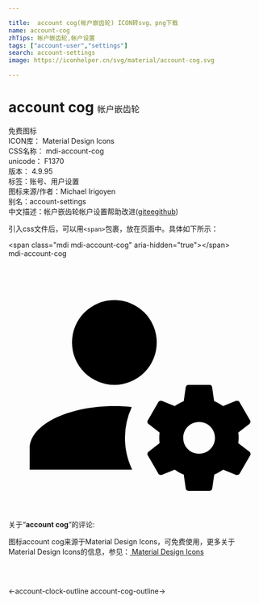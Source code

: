 ```yaml
---

title:  account cog(帐户嵌齿轮) ICON转svg、png下载
name: account-cog
zhTips: 帐户嵌齿轮,帐户设置
tags: ["account-user","settings"]
search: account-settings
image: https://iconhelper.cn/svg/material/account-cog.svg

---
```


# account cog  <small style="font-size: 60%;font-weight: 100">帐户嵌齿轮</small>


<div class="detail-page">
<p>
<span><span class="badge-success badge">免费图标</span> </span>
<br/>
<span>
ICON库：
<span class="badge-secondary badge">Material Design Icons</span> 
</span>
<br/>
<span>
CSS名称：
<span class="badge-secondary badge">mdi-account-cog</span> 
</span>
<br/>
<span>
unicode：
<span class="badge-secondary badge">F1370</span> 
<copy-btn content='F1370' btn-title=""></copy-btn>
<copy-btn :content='String.fromCodePoint(parseInt("F1370", 16))' btn-title="复制U"></copy-btn>
</span>
<br/>
<span>
版本：
<span class="badge-secondary badge">4.9.95</span> 
</span><br/><span>标签：<span class="badge-light badge"><router-link to="/tags/account-user.html">账号、用户</router-link></span><span class="badge-light badge"><router-link to="/tags/settings.html">设置</router-link></span></span>
<br/>
<span>图标来源/作者：<span class="badge-light badge">Michael Irigoyen</span></span> 
<br/>
<span>别名：<span class="badge-light badge">account-settings</span></span><br/><span class="zh-detail">中文描述：<span class="badge-primary badge">帐户嵌齿轮</span><span class="badge-primary badge">帐户设置</span><span class="help-link"><span>帮助改进</span>(<a href="https://gitee.com/liuwave/icon-helper/edit/master/json/material/account-cog.json" target="_blank" rel="noopener noreferrer">gitee</a><a href="https://github.com/liuwave/icon-helper/edit/master/json/material/account-cog.json" target="_blank" rel="noopener noreferrer">github</a></span>)</span><br/>
</p>
</div>
<div class="alert alert-dark">
  <i class="mdi mdi-account-cog mdi-48px"></i>
  <i class="mdi mdi-account-cog mdi-36px"></i>
  <i class="mdi mdi-account-cog mdi-24px"></i>
  <i class="mdi mdi-account-cog mdi-18px"></i>
</div>
<div>
  <p>引入css文件后，可以用<code>&lt;span&gt;</code>包裹，放在页面中。具体如下所示：    
  </p>
  <div class="alert alert-primary" style="font-size: 14px">
    &lt;span class="mdi mdi-account-cog" aria-hidden="true"&gt;&lt;/span&gt;
    <copy-btn content='<span class="mdi mdi-account-cog" aria-hidden="true"></span>'></copy-btn>
  </div>
  <div class="alert alert-secondary">
    <i class="mdi mdi-account-cog"
    style="font-size: 24px"
    aria-hidden="true"></i> mdi-account-cog
    <copy-btn content="mdi-account-cog" btn-title="复制图标名称"></copy-btn>
  </div>
</div>
<div id="svg" class="svg-wrap">
<svg xmlns="http://www.w3.org/2000/svg" viewBox="0 0 24 24"><path d="M10 4A4 4 0 0 0 6 8A4 4 0 0 0 10 12A4 4 0 0 0 14 8A4 4 0 0 0 10 4M17 12C16.87 12 16.76 12.09 16.74 12.21L16.55 13.53C16.25 13.66 15.96 13.82 15.7 14L14.46 13.5C14.35 13.5 14.22 13.5 14.15 13.63L13.15 15.36C13.09 15.47 13.11 15.6 13.21 15.68L14.27 16.5C14.25 16.67 14.24 16.83 14.24 17C14.24 17.17 14.25 17.33 14.27 17.5L13.21 18.32C13.12 18.4 13.09 18.53 13.15 18.64L14.15 20.37C14.21 20.5 14.34 20.5 14.46 20.5L15.7 20C15.96 20.18 16.24 20.35 16.55 20.47L16.74 21.79C16.76 21.91 16.86 22 17 22H19C19.11 22 19.22 21.91 19.24 21.79L19.43 20.47C19.73 20.34 20 20.18 20.27 20L21.5 20.5C21.63 20.5 21.76 20.5 21.83 20.37L22.83 18.64C22.89 18.53 22.86 18.4 22.77 18.32L21.7 17.5C21.72 17.33 21.74 17.17 21.74 17C21.74 16.83 21.73 16.67 21.7 16.5L22.76 15.68C22.85 15.6 22.88 15.47 22.82 15.36L21.82 13.63C21.76 13.5 21.63 13.5 21.5 13.5L20.27 14C20 13.82 19.73 13.65 19.42 13.53L19.23 12.21C19.22 12.09 19.11 12 19 12H17M10 14C5.58 14 2 15.79 2 18V20H11.68A7 7 0 0 1 11 17A7 7 0 0 1 11.64 14.09C11.11 14.03 10.56 14 10 14M18 15.5C18.83 15.5 19.5 16.17 19.5 17C19.5 17.83 18.83 18.5 18 18.5C17.16 18.5 16.5 17.83 16.5 17C16.5 16.17 17.17 15.5 18 15.5Z" /></svg>
</div>
<detail full-name='mdi-account-cog'></detail>
<div class="icon-detail__container">
<p>关于“<b>account cog</b>”的评论:</p>
</div>
<Vssue title="关于“account cog”的评论" />    
<div><p>图标account cog来源于Material Design Icons，可免费使用，更多关于 Material Design Icons的信息，参见：<a target="_blank" href="https://iconhelper.cn/material.html"> Material Design Icons</a>
</p></div>

<div style="padding:2rem 0 " class="page-nav"><p class="inner"><span class="prev">←<router-link to="/icon/account-clock-outline.html">account-clock-outline</router-link></span> <span class="next"><router-link to="/icon/account-cog-outline.html">account-cog-outline</router-link>→</span></p></div>

